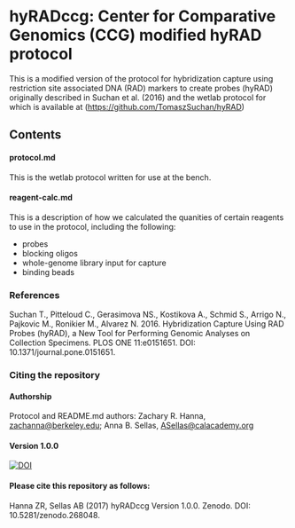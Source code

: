 # hyRADccg: Center for Comparative Genomics (CCG) modified hyRAD protocol  

This is a modified version of the protocol for hybridization capture using restriction site associated DNA (RAD) markers to create probes (hyRAD) originally described in Suchan et al. (2016) and the wetlab protocol for which is available at (https://github.com/TomaszSuchan/hyRAD)  

## Contents
#### protocol.md
This is the wetlab protocol written for use at the bench.  
#### reagent-calc.md
This is a description of how we calculated the quanities of certain reagents to use in the protocol, including the following:  

* probes
* blocking oligos
* whole-genome library input for capture
* binding beads
  
### References
Suchan T., Pitteloud C., Gerasimova NS., Kostikova A., Schmid S., Arrigo N., Pajkovic M., Ronikier M., Alvarez N. 2016. Hybridization Capture Using RAD Probes (hyRAD), a New Tool for Performing Genomic Analyses on Collection Specimens. PLOS ONE 11:e0151651. DOI: 10.1371/journal.pone.0151651.  

### Citing the repository

#### Authorship

Protocol and README.md authors: Zachary R. Hanna, zachanna@berkeley.edu; Anna B. Sellas, ASellas@calacademy.org

#### Version 1.0.0
[![DOI](https://zenodo.org/badge/DOI/10.5281/zenodo.268048.svg)](https://doi.org/10.5281/zenodo.268048)

#### Please cite this repository as follows:  
Hanna ZR, Sellas AB (2017) hyRADccg Version 1.0.0. Zenodo. DOI: 10.5281/zenodo.268048.  
